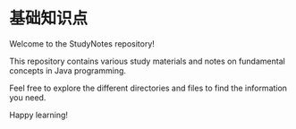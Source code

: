 # 基础知识点

Welcome to the StudyNotes repository!

This repository contains various study materials and notes on fundamental concepts in Java programming.

Feel free to explore the different directories and files to find the information you need.

Happy learning!
